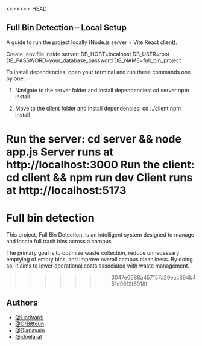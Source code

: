 <<<<<<< HEAD
## Full Bin Detection – Local Setup

A guide to run the project locally (Node.js server + Vite React client).

Create .env file inside server:
DB_HOST=localhost
DB_USER=root
DB_PASSWORD=your_database_password
DB_NAME=full_bin_project

To install dependencies, open your terminal and run these commands one by one:

1.	Navigate to the server folder and install dependencies:
cd server
npm install

2.	Move to the client folder and install dependencies:
cd ../client
npm install

Run the server:
cd server && node app.js
Server runs at http://localhost:3000
Run the client:
cd client && npm run dev
Client runs at http://localhost:5173
=======
# Full bin detection

This project, Full Bin Detection, is an intelligent system designed to manage and locate full trash bins across a campus.

The primary goal is to optimize waste collection, reduce unnecessary emptying of empty bins, and improve overall campus cleanliness. By doing so, it aims to lower operational costs associated with waste management.
>>>>>>> 3047e0688a457157a29eac394b451d96f2f6918f

## Authors

- [@LiadVardi](https://github.com/LiadVardi)
- [@OrBittoun](https://github.com/OrBittoun)
- [@Dianavain](https://github.com/Dianavain)
- [@idoelarat](https://github.com/idoelarat)
